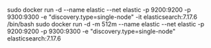 sudo docker run -d --name elastic --net elastic -p 9200:9200 -p 9300:9300 -e "discovery.type=single-node" -it elasticsearch:7.17.6 /bin/bash
sudo docker run -d -m 512m --name elastic --net elastic -p 9200:9200 -p 9300:9300 -e "discovery.type=single-node" elasticsearch:7.17.6
